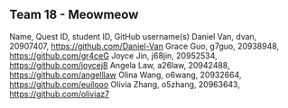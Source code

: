## Team 18 - Meowmeow

Name, Quest ID, student ID, GitHub username(s)
Daniel Van, dvan, 20907407, https://github.com/Daniel-Van
Grace Guo, g7guo, 20938948, https://github.com/gr4ceG
Joyce Jin, j68jin, 20952534, https://github.com/joycej8
Angela Law, a26law, 20942488, https://github.com/angelllaw
Olina Wang, o6wang, 20932664, https://github.com/euilooo
Olivia Zhang, o5zhang, 20963643, https://github.com/oliviaz7